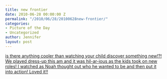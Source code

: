 ```yaml
---
title: new frontier
date: 2010-06-28 00:00:00 Z
permalink: "/2010/06/28/20100628new-frontier/"
categories:
- Picture of the Day
- Uncategorized
author: Jennifer
layout: post
---
```


<a rel="attachment wp-att-735" href="/assets/images/new-frontier/1277731975000-missing.jpg" /></a>[is there anything cooler than watching your child discover something new!?! We played dress-up this am and it was hil-ar-ious as the kids took on new roles! I watched as Noah thought out who he wanted to be and then put it into action! Loved it!!](http://www.flickr.com/photos/jenniferandJennifers_photos/sets/72157624378106816/)
